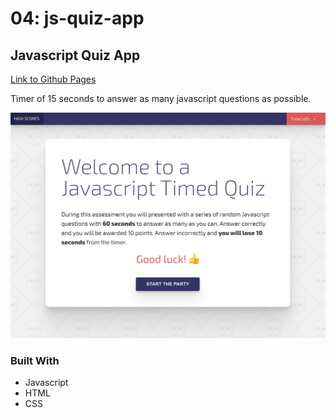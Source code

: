 # 04: js-quiz-app

## Javascript Quiz App

[Link to Github Pages](https://drewole.github.io/js-quiz-app/)

Timer of 15 seconds to answer as many javascript questions as possible.

![Pretty interface. Broken App".](./assets/screenshot.png)

### Built With

<!-- * [Bootstrap](https://getbootstrap.com) -->
<!-- * [FontAwesome](https://fontawesome.com) -->
<!-- * [MySQL](https://mysql.com) -->
* Javascript
* HTML
* CSS
